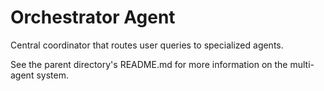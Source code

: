 # Orchestrator Agent

Central coordinator that routes user queries to specialized agents.

See the parent directory's README.md for more information on the multi-agent system.
